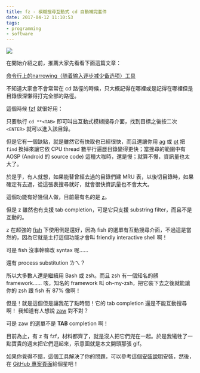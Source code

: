 ```yaml
---
title: fz - 模糊搜尋互動式 cd 自動補完套件
date: 2017-04-12 11:10:53
tags:
- programming
- software
---
```


![](https://raw.githubusercontent.com/changyuheng/fz/master/fz-demo.gif)

<!-- more -->

在開始介紹之前，推薦大家先看看下面這篇文章：

[命令行上的narrowing（随着输入逐步减少备选项）工具](http://www.cnblogs.com/bamanzi/p/cli-narrowing-tools.html)

不知道大家會不會常常在 cd 路徑的時候，只大概記得在哪裡或是記得在哪裡但是目錄很深懶得打完全部的路徑。

這個時候 [fzf](命令行上的narrowing（随着输入逐步减少备选项）工具) 就很好用：

只要執行 `cd **<TAB>` 即可叫出互動式模糊搜尋介面，找到目標之後按二次 `<ENTER>` 就可以進入該目錄。

但是它有一個缺點，就是雖然它有快取也已經很快，而且還讓你用 [ag](https://github.com/ggreer/the_silver_searcher)  或 [pt](https://github.com/monochromegane/the_platinum_searcher) 把 `find` 換掉來讓它依 CPU thread 數平行遍歷目錄變得更快；當搜尋的範圍中有 AOSP (Android 的 source code) 這種大咖時，還是慢；就算不慢，資訊量也太大了。

於是乎，有人就想，如果能替曾經去過的目錄們建 MRU 表，以後切目錄時，如果確定有去過，從這張表搜尋就好，就會很快資訊量也不會太大。

這個功能有好幾個人做，目前最有名的是 [z](https://github.com/rupa/z)。

但是 z 雖然也有支援 tab completion，可是它只支援 substring filter，而且不是互動的。

z 在超強的 [fish](https://github.com/fish-shell/fish-shell) 下使用倒是還好，因為 fish 的選單有互動搜尋介面，不過這是當然的，因為它就是主打這個功能才會叫 friendly interactive shell 啊！

可是 fish 沒事幹嘛改 syntax 呢……

還有 process substitution ㄌㄟ？

所以大多數人還是繼續用 Bash 或 zsh。而且 zsh 有一個知名的髒 framework…… 咳，知名的 framework 叫 oh-my-zsh，把它裝下去之後就能讓你的 zsh 跟 fish 有 87% 像啊！

但是！就是這個但是讓我花了點時間！它的 tab completion 還是不能互動搜尋啊！
我知道有人想說 [zaw](https://github.com/zsh-users/zaw) 對不對？

可是 zaw 的選單不是 **TAB** completion 啊！

目前為止，有 z 有 fzf，材料都齊了，就是沒人把它們兜在一起。於是我犧牲了一點寶貴的週末把它們逗起來，示意圖就是本文開頭那張 gif。

如果你覺得不錯，這個工具解決了你的問題，可以參考這個[安裝說明](https://github.com/changyuheng/fz/blob/master/README-zh.md)安裝，然後，在 [GitHub 專案頁面](https://github.com/changyuheng/fz)給個星吧！
